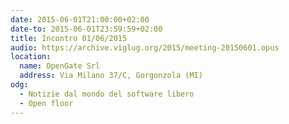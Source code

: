 ```yaml
---
date: 2015-06-01T21:00:00+02:00
date-to: 2015-06-01T23:59:59+02:00
title: Incontro 01/06/2015
audio: https://archive.viglug.org/2015/meeting-20150601.opus
location:
  name: OpenGate Srl
  address: Via Milano 37/C, Gorgonzola (MI)
odg:
  - Notizie dal mondo del software libero
  - Open floor
---
```

